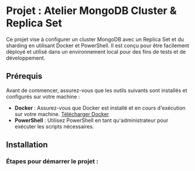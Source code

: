 # Projet : Atelier MongoDB Cluster & Replica Set

Ce projet vise à configurer un cluster MongoDB avec un Replica Set et du sharding en utilisant Docker et PowerShell. Il est conçu pour être facilement déployé et utilisé dans un environnement local pour des fins de tests et de développement.

## Prérequis

Avant de commencer, assurez-vous que les outils suivants sont installés et configurés sur votre machine :

- **Docker** : Assurez-vous que Docker est installé et en cours d'exécution sur votre machine. [Télécharger Docker](https://www.docker.com/get-started)
- **PowerShell** : Utilisez PowerShell en tant qu'administrateur pour exécuter les scripts nécessaires.

## Installation

### Étapes pour démarrer le projet :
